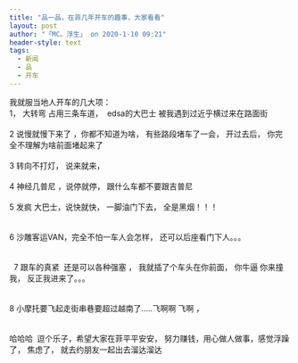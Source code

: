 ```yaml
---
title: "品一品，在菲几年开车的趣事，大家看看"
layout: post
author: "「MC。浮生」 on 2020-1-10 09:21"
header-style: text
tags:
  - 新闻
  - 品
  - 开车
---
```


<head></head>
<body>
  我就服当地人开车的几大项：
 <br> 1， 大转弯 占用三条车道，&nbsp;&nbsp;edsa的大巴士 被我遇到过近乎横过来在路面街
 <br> 
 <br> 2 说慢就慢下来了 ，你都不知道为啥， 有些路段堵车了一会， 开过去后， 你完全不理解为啥前面堵起来了
 <br> 
 <br> 3 转向不打灯， 说来就来， 
 <br> 
 <br> 4 神经几普尼 ，说停就停， 跟什么车都不要跟吉普尼
 <br> 
 <br> 5 发疯 大巴士，说快就快， 一脚油门下去， 全是黑烟！！！
 <br> 
 <br> 
 <br> 6 沙雕客运VAN，完全不怕一车人会怎样， 还可以后座看门下人。。。
 <br> 
 <br> 
 <br> &nbsp;&nbsp;7 跟车的真紧&nbsp;&nbsp;还是可以各种强塞 ， 我就插了个车头在你前面， 你牛逼 你来撞我， 反正我进来了。。。
 <br> 
 <br> 
 <br> 8 小摩托要飞起走街串巷要超过越南了.....飞啊啊 飞啊 ， 
 <br> 
 <br> 
 <br> 哈哈哈&nbsp;&nbsp;逗个乐子，希望大家在菲平平安安， 努力赚钱，用心做人做事，感觉浮躁了， 焦虑了， 就去约朋友一起出去溜达溜达
 <br> 
 <br> 
 <br>
</body>


